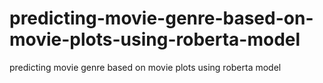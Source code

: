 # predicting-movie-genre-based-on-movie-plots-using-roberta-model
predicting movie genre based on movie plots using roberta model
